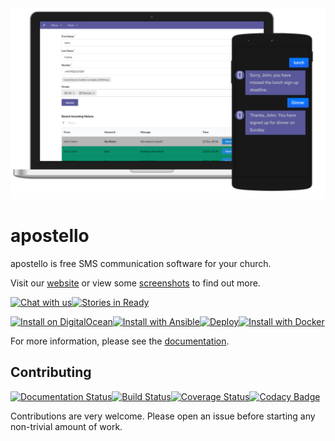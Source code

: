 <img src="/screenshot.png?raw=true">

# apostello

apostello is free SMS communication software for your church.

Visit our [website](https://church.io) or view some [screenshots](https://apostello.readthedocs.org/en/latest/screenshots.html) to find out more.

[![Chat with us](https://img.shields.io/badge/chat-slack-e01563.svg)](http://chat.church.io/)[![Stories in Ready](https://badge.waffle.io/monty5811/apostello.png?label=ready&title=Ready)](https://waffle.io/monty5811/apostello)

[![Install on DigitalOcean](https://apostello-one-click.herokuapp.com/button.svg)](https://apostello-one-click.herokuapp.com/install?url=https://github.com/monty5811/apostello)[![Install with Ansible](https://img.shields.io/badge/install-ansible-blue.svg)](https://apostello.readthedocs.io/en/latest/deploy_ansible.html)[![Deploy](https://www.herokucdn.com/deploy/button.svg)](https://heroku.com/deploy)[![Install with Docker](https://img.shields.io/badge/install-docker-blue.svg)](https://apostello.readthedocs.io/en/latest/deploy_docker.html)

For more information, please see the [documentation](https://apostello.readthedocs.org/).

## Contributing

[![Documentation Status](https://readthedocs.org/projects/apostello/badge/?version=latest)](http://apostello.readthedocs.io/en/latest/?badge=latest)[![Build Status](https://semaphoreci.com/api/v1/monty5811/apostello/branches/master/badge.svg)](https://semaphoreci.com/monty5811/apostello)[![Coverage Status](https://coveralls.io/repos/monty5811/apostello/badge.svg?branch=master&service=github)](https://coveralls.io/github/monty5811/apostello?branch=master)[![Codacy Badge](https://api.codacy.com/project/badge/38dd43ee8d9643e9b9bfb063750b8485)](https://www.codacy.com/app/montgomery-dean97/apostello)

Contributions are very welcome.
Please open an issue before starting any non-trivial amount of work.
